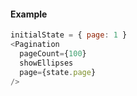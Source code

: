 #### Example

```js
initialState = { page: 1 }
<Pagination 
  pageCount={100} 
  showEllipses 
  page={state.page}
/>
```